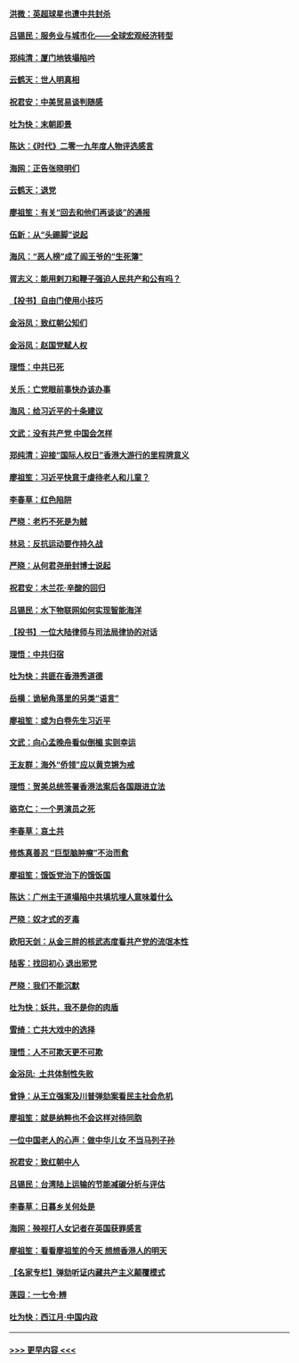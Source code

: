 #### [洪微：英超球星也遭中共封杀](../pages/nsc993/n11727243.md?t=12181401) 
#### [吕锡民：服务业与城市化——全球宏观经济转型](../pages/nsc993/n11725845.md?t=12181401) 
#### [郑纯清：厦门地铁塌陷吟](../pages/nsc993/n11725813.md?t=12181401) 
#### [云鹤天：世人明真相](../pages/nsc993/n11725621.md?t=12181401) 
#### [祝君安：中美贸易谈判随感](../pages/nsc993/n11725609.md?t=12181401) 
#### [吐为快：末朝即景](../pages/nsc993/n11723365.md?t=12181401) 
#### [陈达：《时代》二零一九年度人物评选感言](../pages/nsc993/n11723337.md?t=12181401) 
#### [海网：正告张晓明们](../pages/nsc993/n11723228.md?t=12181401) 
#### [云鹤天：退党](../pages/nsc993/n11723056.md?t=12181401) 
#### [廖祖笙：有关“回去和他们再谈谈”的通报](../pages/nsc993/n11722442.md?t=12181401) 
#### [伍新：从“头踢脚”说起](../pages/nsc993/n11722429.md?t=12181401) 
#### [海风：“恶人榜”成了阎王爷的“生死簿”](../pages/nsc993/n11722272.md?t=12181401) 
#### [胥志义：能用剌刀和鞭子强迫人民共产和公有吗？](../pages/nsc993/n11720569.md?t=12181401) 
#### [【投书】自由门使用小技巧](../pages/nsc993/n11720180.md?t=12181401) 
#### [金浴凤：致红朝公知们](../pages/nsc993/n11720563.md?t=12181401) 
#### [金浴凤：赵国党赋人权](../pages/nsc993/n11720533.md?t=12181401) 
#### [理悟：中共已死](../pages/nsc993/n11720233.md?t=12181401) 
#### [关乐：亡党眼前事快办该办事](../pages/nsc993/n11719160.md?t=12181401) 
#### [海风：给习近平的十条建议](../pages/nsc993/n11717616.md?t=12181401) 
#### [文武：没有共产党 中国会怎样](../pages/nsc993/n11717584.md?t=12181401) 
#### [郑纯清：迎接“国际人权日”香港大游行的里程牌意义](../pages/nsc993/n11717417.md?t=12181401) 
#### [廖祖笙：习近平快意于虐待老人和儿童？](../pages/nsc993/n11715313.md?t=12181401) 
#### [李春草：红色陷阱](../pages/nsc993/n11715029.md?t=12181401) 
#### [严晓：老朽不死是为贼](../pages/nsc993/n11712910.md?t=12181401) 
#### [林忌：反抗运动要作持久战](../pages/nsc993/n11712623.md?t=12181401) 
#### [严晓：从何君尧册封博士说起](../pages/nsc993/n11712465.md?t=12181401) 
#### [祝君安：木兰花·辛酸的回归](../pages/nsc993/n11712381.md?t=12181401) 
#### [吕锡民：水下物联网如何实现智能海洋](../pages/nsc993/n11711158.md?t=12181401) 
#### [【投书】一位大陆律师与司法局律协的对话](../pages/nsc993/n11709675.md?t=12181401) 
#### [理悟：中共归宿](../pages/nsc993/n11710059.md?t=12181401) 
#### [吐为快：共匪在香港秀道德](../pages/nsc993/n11709979.md?t=12181401) 
#### [岳横：诡秘角落里的另类“语言”](../pages/nsc993/n11709792.md?t=12181401) 
#### [廖祖笙：或为白卷先生习近平](../pages/nsc993/n11708330.md?t=12181401) 
#### [文武：向心孟晚舟看似倒楣 实则幸运](../pages/nsc993/n11708236.md?t=12181401) 
#### [王友群：海外“侨领”应以黄克锵为戒](../pages/nsc993/n11706176.md?t=12181401) 
#### [理悟：贺美总统签署香港法案后各国跟进立法](../pages/nsc993/n11706853.md?t=12181401) 
#### [骆克仁：一个男演员之死](../pages/nsc993/n11706677.md?t=12181401) 
#### [李春草：哀土共](../pages/nsc993/n11706255.md?t=12181401) 
#### [修炼真善忍 “巨型脑肿瘤”不治而愈](../pages/nsc993/n11705340.md?t=12181401) 
#### [廖祖笙：饿饭党治下的饿饭国](../pages/nsc993/n11705085.md?t=12181401) 
#### [陈达：广州主干道塌陷中共填坑埋人意味着什么](../pages/nsc993/n11705046.md?t=12181401) 
#### [严晓：奴才式的歹毒](../pages/nsc993/n11704826.md?t=12181401) 
#### [欧阳天剑：从金三胖的核武态度看共产党的流氓本性](../pages/nsc993/n11702238.md?t=12181401) 
#### [陆客：找回初心 退出邪党](../pages/nsc993/n11702213.md?t=12181401) 
#### [严晓：我们不能沉默](../pages/nsc993/n11702110.md?t=12181401) 
#### [吐为快：妖共，我不是你的肉盾](../pages/nsc993/n11701366.md?t=12181401) 
#### [雪绮：亡共大戏中的选择](../pages/nsc993/n11699922.md?t=12181401) 
#### [理悟：人不可欺天更不可欺](../pages/nsc993/n11699657.md?t=12181401) 
#### [金浴凤:  土共体制性失败](../pages/nsc993/n11699361.md?t=12181401) 
#### [曾铮：从王立强案及川普弹劾案看民主社会危机](../pages/nsc993/n11699318.md?t=12181401) 
#### [廖祖笙：就是纳粹也不会这样对待同胞](../pages/nsc993/n11697658.md?t=12181401) 
#### [一位中国老人的心声：做中华儿女 不当马列子孙](../pages/nsc993/n11697525.md?t=12181401) 
#### [祝君安：致红朝中人](../pages/nsc993/n11697518.md?t=12181401) 
#### [吕锡民：台湾陆上运输的节能减碳分析与评估](../pages/nsc993/n11694983.md?t=12181401) 
#### [李春草：日暮乡关何处是](../pages/nsc993/n11694805.md?t=12181401) 
#### [海网：殃视打人女记者在英国获罪感言](../pages/nsc993/n11693832.md?t=12181401) 
#### [廖祖笙：看看廖祖笙的今天 想想香港人的明天](../pages/nsc993/n11693707.md?t=12181401) 
#### [【名家专栏】弹劾听证内藏共产主义颠覆模式](../pages/nsc993/n11693563.md?t=12181401) 
#### [莲园：一七令‧辨](../pages/nsc993/n11692558.md?t=12181401) 
#### [吐为快：西江月·中国内政](../pages/nsc993/n11692071.md?t=12181401) 

----
#### [ >>> 更早内容 <<< ](../indexes/nsc993-earlier.md)
